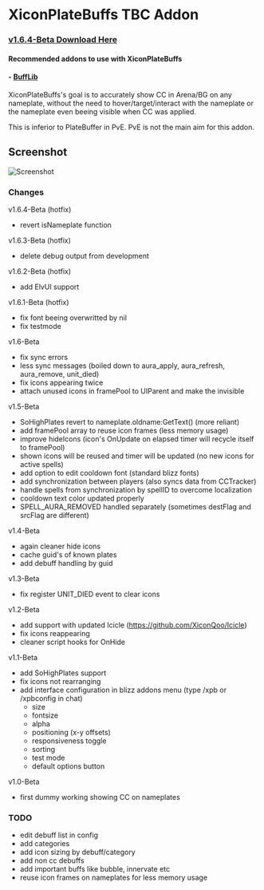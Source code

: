 # XiconPlateBuffs TBC Addon

### [v1.6.4-Beta Download Here](https://github.com/XiconQoo/XiconPlateBuffs/releases/download/v1.6.4-Beta/XiconPlateBuffs_v1.6.4-Beta.zip)

#### Recommended addons to use with XiconPlateBuffs

#### - [BuffLib](https://github.com/Schaka/BuffLib/releases/download/v1.1.1/BuffLib.zip)

XiconPlateBuffs's goal is to accurately show CC in Arena/BG on any nameplate, without the need to hover/target/interact with the nameplate or the nameplate even beeing visible when CC was applied.

This is inferior to PlateBuffer in PvE. PvE is not the main aim for this addon.

## Screenshot

![Screenshot](../readme-media/sample.png)

### Changes

v1.6.4-Beta (hotfix)
- revert isNameplate function

v1.6.3-Beta (hotfix)
- delete debug output from development

v1.6.2-Beta (hotfix)
- add ElvUI support

v1.6.1-Beta (hotfix)
- fix font beeing overwritted by nil
- fix testmode

v1.6-Beta
- fix sync errors
- less sync messages (boiled down to aura_apply, aura_refresh, aura_remove, unit_died)
- fix icons appearing twice
- attach unused icons in framePool to UIParent and make the invisible

v1.5-Beta
- SoHighPlates revert to nameplate.oldname:GetText() (more reliant)
- add framePool array to reuse icon frames (less memory usage)
- improve hideIcons (icon's OnUpdate on elapsed timer will recycle itself to framePool)
- shown icons will be reused and timer will be updated (no new icons for active spells)
- add option to edit cooldown font (standard blizz fonts)
- add synchronization between players (also syncs data from CCTracker)
- handle spells from synchronization by spellID to overcome localization
- cooldown text color updated properly
- SPELL_AURA_REMOVED handled separately (sometimes destFlag and srcFlag are different)

v1.4-Beta
- again cleaner hide icons
- cache guid's of known plates
- add debuff handling by guid

v1.3-Beta
- fix register UNIT_DIED event to clear icons

v1.2-Beta
- add support with updated Icicle (https://github.com/XiconQoo/Icicle)
- fix icons reappearing
- cleaner script hooks for OnHide

v1.1-Beta
- add SoHighPlates support
- fix icons not rearranging
- add interface configuration in blizz addons menu (type /xpb or /xpbconfig in chat)
    - size
    - fontsize
    - alpha
    - positioning (x-y offsets)
    - responsiveness toggle
    - sorting
    - test mode
    - default options button


v1.0-Beta

- first dummy working showing CC on nameplates

### TODO

- edit debuff list in config
- add categories
- add icon sizing by debuff/category
- add non cc debuffs
- add important buffs like bubble, innervate etc
- reuse icon frames on nameplates for less memory usage
